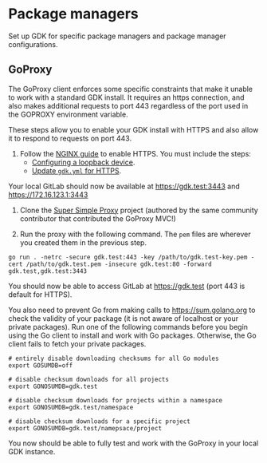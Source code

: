# Package managers

Set up GDK for specific package managers and package manager configurations.

## GoProxy

The GoProxy client enforces some specific constraints that make it unable to
work with a standard GDK install. It requires an https connection, and also
makes additional requests to port 443 regardless of the port used in the
GOPROXY environment variable.

These steps allow you to enable your GDK install with HTTPS and also
allow it to respond to requests on port 443.

1. Follow the [NGINX guide](nginx.md) to enable HTTPS. You must include the steps:
   - [Configuring a loopback device](nginx.md#configuring-a-loopback-device-optional).
   - [Update `gdk.yml` for HTTPS](nginx.md#update-gdkyml-for-https-optional).

  Your local GitLab should now be available at <https://gdk.test:3443> and <https://172.16.123.1:3443>

1. Clone the [Super Simple Proxy](https://gitlab.com/firelizzard/super-simple-proxy)
   project (authored by the same community contributor that contributed the GoProxy MVC!)

1. Run the proxy with the following command. The `pem` files are wherever you created
   them in the previous step.

  ```shell
  go run . -netrc -secure gdk.test:443 -key /path/to/gdk.test-key.pem -cert /path/to/gdk.test.pem -insecure gdk.test:80 -forward gdk.test,gdk.test:3443
  ```

You should now be able to access GitLab at <https://gdk.test> (port 443 is default for HTTPS).

You also need to prevent Go from making calls to <https://sum.golang.org>
to check the validity of your package (it is not aware of localhost or your
private packages). Run one of the following commands before you begin using the
Go client to install and work with Go packages. Otherwise, the Go client fails to fetch your private
packages.

```shell
# entirely disable downloading checksums for all Go modules
export GOSUMDB=off

# disable checksum downloads for all projects
export GONOSUMDB=gdk.test

# disable checksum downloads for projects within a namespace
export GONOSUMDB=gdk.test/namespace

# disable checksum downloads for a specific project
export GONOSUMDB=gdk.test/namepsace/project
```

You now should be able to fully test and work with the GoProxy in your local
GDK instance.
